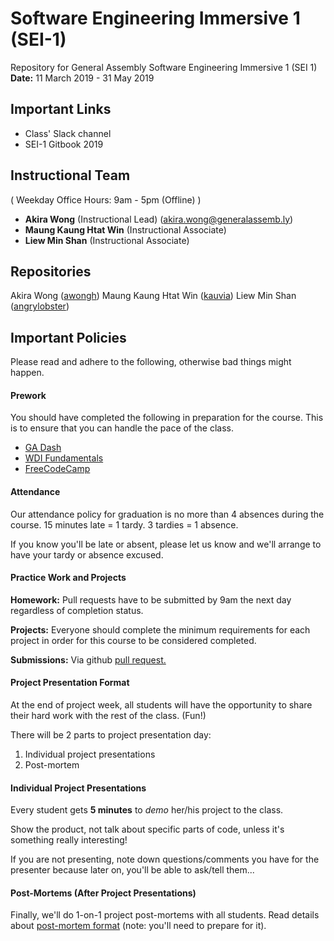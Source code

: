 # Software Engineering Immersive 1 (SEI-1)
Repository for General Assembly Software Engineering Immersive 1 (SEI 1)
**Date:** 11 March 2019 - 31 May 2019



## Important Links
- Class' Slack channel
- SEI-1 Gitbook 2019



## Instructional Team
( Weekday Office Hours: 9am - 5pm (Offline) )
- **Akira Wong** (Instructional Lead)
  ([akira.wong@generalassemb.ly](mailto:akira.wong@generalassemb.ly))
- **Maung Kaung Htat Win** (Instructional Associate)
- **Liew Min Shan** (Instructional Associate)



## Repositories
Akira Wong ([awongh](https://github.com/awongh))
Maung Kaung Htat Win ([kauvia](https://github.com/kauvia))
Liew Min Shan ([angrylobster](https://github.com/angrylobster))



## Important Policies

Please read and adhere to the following, otherwise bad things might happen.

#### Prework

You should have completed the following in preparation for the course. This is to ensure that you can handle the pace of the class.

* [GA Dash](https://dash.generalassemb.ly/)
* [WDI Fundamentals](http://fundamentals.generalassemb.ly/)
* [FreeCodeCamp](http://www.freecodecamp.com/)

#### Attendance

Our attendance policy for graduation is no more than 4 absences during the course. 15 minutes late = 1 tardy. 3 tardies = 1 absence.

If you know you'll be late or absent, please let us know and we'll arrange to have your tardy or absence excused.

#### Practice Work and Projects

**Homework:** Pull requests have to be submitted by 9am the next day regardless of completion status.

**Projects:** Everyone should complete the minimum requirements for each project in order for this course to be considered completed.

**Submissions:** Via github [pull request.](https://wdi-sg.github.io/gitbook-2019/01-workflow/how-to-practice.html)

#### Project Presentation Format

At the end of project week, all students will have the opportunity to share their hard work with the rest of the class. (Fun!)

There will be 2 parts to project presentation day:

  1. Individual project presentations
  2. Post-mortem

#### Individual Project Presentations

Every student gets __5 minutes__ to _demo_ her/his project to the class.

Show the product, not talk about specific parts of code, unless it's something really interesting!

If you are not presenting, note down questions/comments you have for the presenter because later on, you'll be able to ask/tell them...

#### Post-Mortems (After Project Presentations)

Finally, we'll do 1-on-1 project post-mortems with all students. Read details about [post-mortem format](project-1/project-post-mortem.md) (note: you'll need to prepare for it).
